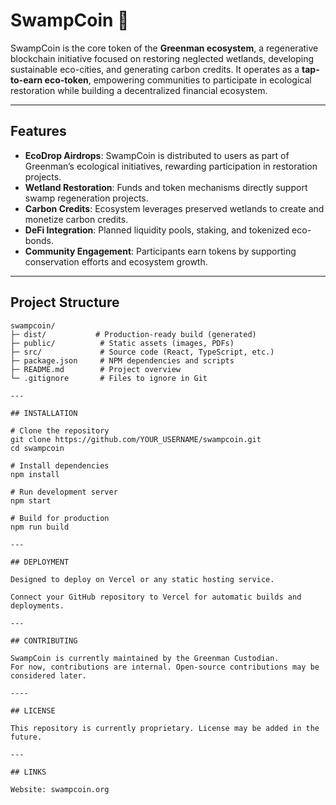 # SwampCoin 🌿

SwampCoin is the core token of the **Greenman ecosystem**, a regenerative blockchain initiative focused on restoring neglected wetlands, developing sustainable eco-cities, and generating carbon credits. It operates as a **tap-to-earn eco-token**, empowering communities to participate in ecological restoration while building a decentralized financial ecosystem.

---

## Features
- **EcoDrop Airdrops**: SwampCoin is distributed to users as part of Greenman’s ecological initiatives, rewarding participation in restoration projects.  
- **Wetland Restoration**: Funds and token mechanisms directly support swamp regeneration projects.  
- **Carbon Credits**: Ecosystem leverages preserved wetlands to create and monetize carbon credits.  
- **DeFi Integration**: Planned liquidity pools, staking, and tokenized eco-bonds.  
- **Community Engagement**: Participants earn tokens by supporting conservation efforts and ecosystem growth.

---

## Project Structure

```text
swampcoin/
├─ dist/           # Production-ready build (generated)
├─ public/          # Static assets (images, PDFs)
├─ src/             # Source code (React, TypeScript, etc.)
├─ package.json     # NPM dependencies and scripts
├─ README.md        # Project overview
└─ .gitignore       # Files to ignore in Git

---

## INSTALLATION

# Clone the repository
git clone https://github.com/YOUR_USERNAME/swampcoin.git
cd swampcoin

# Install dependencies
npm install

# Run development server
npm start

# Build for production
npm run build

---

## DEPLOYMENT

Designed to deploy on Vercel or any static hosting service.

Connect your GitHub repository to Vercel for automatic builds and deployments.

---

## CONTRIBUTING

SwampCoin is currently maintained by the Greenman Custodian.
For now, contributions are internal. Open-source contributions may be considered later.

----

## LICENSE

This repository is currently proprietary. License may be added in the future.

---

## LINKS

Website: swampcoin.org
